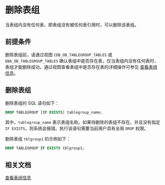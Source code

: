 # 删除表组

当表组内没有任何表，即表组没有被任何表引用时，可以删除该表组。

## 前提条件

删除表组前，请通过视图 `CDB_OB_TABLEGROUP_TABLES` 或 `DBA_OB_TABLEGROUP_TABLES` 确认表组中是否存在表，仅当表组内没有任何表时，表组才能删除成功。通过视图查看表组中是否存在表的详细操作可参见 [查看表组信息](../400.manage-table-groups-of-mysql-mode/300.view-the-information-of-a-table-group-of-mysql-mode.md)。

## 删除表组

删除表组的 SQL 语句如下：

```sql
DROP TABLEGROUP [IF EXISTS] tablegroup_name;
```

其中，`tablegroup_name` 表示表组名称。如果待删除的表组不存在，并且没有指定 `IF EXISTS`，则系统会报错。执行该语句需要当前用户具有全局 `DROP` 权限。

删除表组 `tblgroup1` 的示例如下：

```sql
DROP TABLEGROUP IF EXISTS tblgroup1;
```

## 相关文档

[查看表组信息](../400.manage-table-groups-of-mysql-mode/300.view-the-information-of-a-table-group-of-mysql-mode.md)
